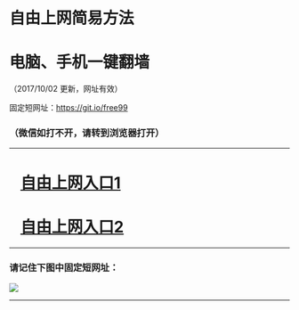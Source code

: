 ﻿# 自由上网简易方法

# 电脑、手机一键翻墙

（2017/10/02 更新，网址有效）

固定短网址：https://git.io/free99

### （微信如打不开，请转到浏览器打开）


***





# &nbsp;&nbsp; <a href="http://ft2222126232.fwtz-zhenx1001.xyz/fwqtz01.html?t=100200132258 " target="_blank">自由上网入口1</a>
# &nbsp;&nbsp; <a href="http://ft2343422530.fw-tzzhen1002.xyz/fwqtz02.html?t=10020017939 " target="_blank">自由上网入口2</a>
***

### 请记住下图中固定短网址：

<img src="https://s3-us-west-2.amazonaws.com/fwq-1001/yjfq-20170905okok.png" /> 


***

